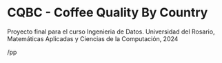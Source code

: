 # CQBC - Coffee Quality By Country

Proyecto final para el curso Ingenieria de Datos. Universidad del Rosario, Matemáticas Aplicadas y Ciencias de la Computación, 2024

/pp
